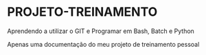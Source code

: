 # PROJETO-TREINAMENTO
Aprendendo a utilizar o GIT e Programar em Bash, Batch e Python

Apenas uma documentação do meu projeto de treinamento pessoal
